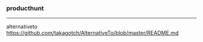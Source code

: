 ### producthunt
---

alternativeto
https://github.com/takagotch/AlternativeTo/blob/master/README.md


```
```

```
```

```
```


